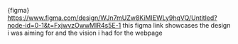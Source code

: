 {figma}  https://www.figma.com/design/WJn7mUZw8KiMIEWLy9hqVQ/Untitled?node-id=0-1&t=FxjwvzOwwMIR4s5E-1
this figma link showcases the design i was aiming for and the vision i had for the webpage
